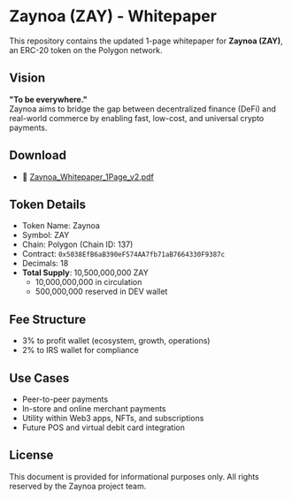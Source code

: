# Zaynoa (ZAY) - Whitepaper

This repository contains the updated 1-page whitepaper for **Zaynoa (ZAY)**, an ERC-20 token on the Polygon network.

## Vision
**"To be everywhere."**  
Zaynoa aims to bridge the gap between decentralized finance (DeFi) and real-world commerce by enabling fast, low-cost, and universal crypto payments.

## Download
- 📄 [Zaynoa_Whitepaper_1Page_v2.pdf](Zaynoa_Whitepaper_1Page_v2.pdf)

## Token Details
- Token Name: Zaynoa
- Symbol: ZAY
- Chain: Polygon (Chain ID: 137)
- Contract: `0x5038EfB6aB390eF574AA7fb71aB7664330F9387c`
- Decimals: 18
- **Total Supply**: 10,500,000,000 ZAY  
  - 10,000,000,000 in circulation  
  - 500,000,000 reserved in DEV wallet

## Fee Structure
- 3% to profit wallet (ecosystem, growth, operations)
- 2% to IRS wallet for compliance

## Use Cases
- Peer-to-peer payments
- In-store and online merchant payments
- Utility within Web3 apps, NFTs, and subscriptions
- Future POS and virtual debit card integration

## License
This document is provided for informational purposes only. All rights reserved by the Zaynoa project team.
